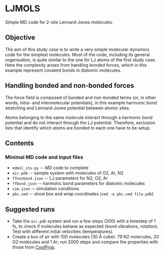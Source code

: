# LJMOLS

Simple MD code for 2-site Lennard-Jones molecules.

## Objective

The aim of this study case is to write a very simple molecular dynamics code for the simplest molecules. Most of the code, including its general organisation, is quite similar to the one for LJ atoms of the first study case. Here the complexity arises from handling bonded forces, which in this example represent covalent bonds in diatomic molecules.


## Handling bonded and non-bonded forces

The force field is composed of bonded and non-bonded terms (or, in other words, intra- and intermolecular potentials), in this example harmonic bond stretching and Lennard-Jones potential between atomic sites.

Atoms belonging to the same molecule interact through a harmonic bond potential and do not interact through the LJ potential. Therefore, exclusion lists that identify which atoms are bonded to each one have to be setup.


## Contents

### Minimal MD code and input files

* `mdmol_stu.py` -- MD code to complete
* `air.pdb` -- sample system with molecules of O2, Ar, N2
* `ffnonbond.json` -- LJ parameters for N2, O2, Ar
* `ffbond.json` -- harmonic bond parameters for diatomic molecules
* `sim.json` -- simulation conditions
* `pbc.vmd` -- show box and wrap coordinates (`vmd -e pbc.vmd file.pdb`)


## Suggested runs

* Take the `air.pdb` system and run a few steps (200) with a timestep of 1 fs, to check if molecules behave as expected (bond vibrations, rotation). Test with different initial velocities (temperatures).
* Create a box of air with 100 molecules (30 Å cube): 79 N2 molecules, 20 O2 molecules and 1 Ar; run 2000 steps and compare the properties with those from [CoolProp](http://ibell.pythonanywhere.com).
